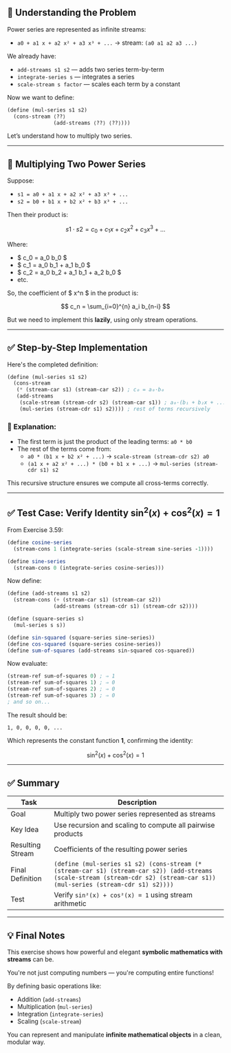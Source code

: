 ## 🧠 Understanding the Problem

Power series are represented as infinite streams:

- `a0 + a1 x + a2 x² + a3 x³ + ...` → stream: `(a0 a1 a2 a3 ...)`

We already have:
- `add-streams s1 s2` — adds two series term-by-term
- `integrate-series s` — integrates a series
- `scale-stream s factor` — scales each term by a constant

Now we want to define:

```scheme
(define (mul-series s1 s2)
  (cons-stream ⟨??⟩
               (add-streams ⟨??⟩ ⟨??⟩)))
```

Let’s understand how to multiply two series.

---

## 🔢 Multiplying Two Power Series

Suppose:

- `s1 = a0 + a1 x + a2 x² + a3 x³ + ...`
- `s2 = b0 + b1 x + b2 x² + b3 x³ + ...`

Then their product is:

$$
s1 \cdot s2 = c_0 + c_1 x + c_2 x^2 + c_3 x^3 + \ldots
$$

Where:
- $ c_0 = a_0 b_0 $
- $ c_1 = a_0 b_1 + a_1 b_0 $
- $ c_2 = a_0 b_2 + a_1 b_1 + a_2 b_0 $
- etc.

So, the coefficient of $ x^n $ in the product is:

$$
c_n = \sum_{i=0}^{n} a_i b_{n-i}
$$

But we need to implement this **lazily**, using only stream operations.

---

## ✅ Step-by-Step Implementation

Here's the completed definition:

```scheme
(define (mul-series s1 s2)
  (cons-stream
   (* (stream-car s1) (stream-car s2)) ; c₀ = a₀·b₀
   (add-streams
    (scale-stream (stream-cdr s2) (stream-car s1)) ; a₀·(b₁ + b₂x + ...)
    (mul-series (stream-cdr s1) s2)))) ; rest of terms recursively
```

### 📌 Explanation:

- The first term is just the product of the leading terms: `a0 * b0`
- The rest of the terms come from:
  - `a0 * (b1 x + b2 x² + ...)` → `scale-stream (stream-cdr s2) a0`
  - `(a1 x + a2 x² + ...) * (b0 + b1 x + ...)` → `mul-series (stream-cdr s1) s2`

This recursive structure ensures we compute all cross-terms correctly.

---

## ✅ Test Case: Verify Identity $\sin^2(x) + \cos^2(x) = 1$

From Exercise 3.59:

```scheme
(define cosine-series
  (stream-cons 1 (integrate-series (scale-stream sine-series -1))))

(define sine-series
  (stream-cons 0 (integrate-series cosine-series)))
```

Now define:

```scheme
(define (add-streams s1 s2)
  (stream-cons (+ (stream-car s1) (stream-car s2))
               (add-streams (stream-cdr s1) (stream-cdr s2))))

(define (square-series s)
  (mul-series s s))

(define sin-squared (square-series sine-series))
(define cos-squared (square-series cosine-series))
(define sum-of-squares (add-streams sin-squared cos-squared))
```

Now evaluate:

```scheme
(stream-ref sum-of-squares 0) ; ⇒ 1
(stream-ref sum-of-squares 1) ; ⇒ 0
(stream-ref sum-of-squares 2) ; ⇒ 0
(stream-ref sum-of-squares 3) ; ⇒ 0
; and so on...
```

The result should be:

```
1, 0, 0, 0, 0, ...
```

Which represents the constant function **1**, confirming the identity:

$$
\sin^2(x) + \cos^2(x) = 1
$$

---

## ✅ Summary

| Task | Description |
|------|-------------|
| Goal | Multiply two power series represented as streams |
| Key Idea | Use recursion and scaling to compute all pairwise products |
| Resulting Stream | Coefficients of the resulting power series |
| Final Definition | ```(define (mul-series s1 s2) (cons-stream (* (stream-car s1) (stream-car s2)) (add-streams (scale-stream (stream-cdr s2) (stream-car s1)) (mul-series (stream-cdr s1) s2))))``` |
| Test | Verify `sin²(x) + cos²(x) = 1` using stream arithmetic |

---

## 💡 Final Notes

This exercise shows how powerful and elegant **symbolic mathematics with streams** can be.

You're not just computing numbers — you're computing entire functions!

By defining basic operations like:
- Addition (`add-streams`)
- Multiplication (`mul-series`)
- Integration (`integrate-series`)
- Scaling (`scale-stream`)

You can represent and manipulate **infinite mathematical objects** in a clean, modular way.

